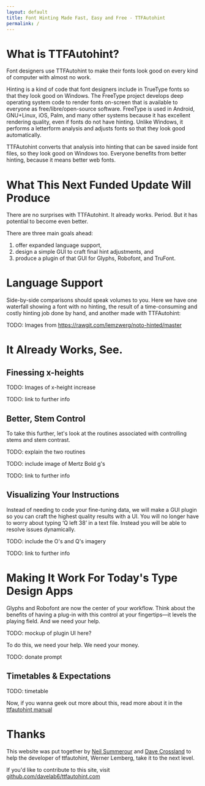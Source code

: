 ```yaml
---
layout: default
title: Font Hinting Made Fast, Easy and Free - TTFAutohint
permalink: /
---
```


# What is TTFAutohint?

Font designers use TTFAutohint to make their fonts look good on every kind of computer with almost no work.

Hinting is a kind of code that font designers include in TrueType fonts so that they look good on Windows. 
The FreeType project develops deep operating system code to render fonts on-screen that is available to everyone as free/libre/open-source software.
FreeType is used in Android, GNU+Linux, iOS, Palm, and many other systems because it has excellent rendering quality, even if fonts do not have hinting. 
Unlike Windows, it performs a letterform analysis and adjusts fonts so that they look good automatically. 

TTFAutohint converts that analysis into hinting that can be saved inside font files, so they look good on Windows too.
Everyone benefits from better hinting, because it means better web fonts. 

# What This Next Funded Update Will Produce

There are no surprises with TTFAutohint. 
It already works. 
Period. 
But it has potential to become even better.

There are three main goals ahead: 

1. offer expanded language support,
2. design a simple GUI to craft final hint adjustments, and
3. produce a plugin of that GUI for Glyphs, Robofont, and TruFont.

# Language Support

Side-by-side comparisons should speak volumes to you. 
Here we have one waterfall showing a font with no hinting, the result of a time-consuming and costly hinting job done by hand, and another made with TTFAutohint:

TODO: Images from https://rawgit.com/lemzwerg/noto-hinted/master

# It Already Works, See.

## Finessing x-heights

TODO: Images of x-height increase

TODO: link to further info

## Better, Stem Control

To take this further, let's look at the routines associated with controlling stems and stem contrast. 

TODO: explain the two routines

TODO: include image of Mertz Bold g's

TODO: link to further info

## Visualizing Your Instructions

Instead of needing to code your fine-tuning data, we will make a GUI plugin so you can craft the highest quality results with a UI. 
You will no longer have to worry about typing ‘Q left 38’ in a text file. 
Instead you will be able to resolve issues dynamically.

TODO: include the O's and Q's imagery

TODO: link to further info

# Making It Work For Today's Type Design Apps

Glyphs and Robofont are now the center of your workflow. 
Think about the benefits of having a plug-in with this control at your fingertips—it levels the playing field. 
And we need your help.

TODO: mockup of plugin UI here?

To do this, we need your help. We need your money.

TODO: donate prompt

## Timetables & Expectations

TODO: timetable

Now, if you wanna geek out more about this, read more about it in the [ttfautohint manual](http://freetype.org/ttfautohint/doc/ttfautohint.html)

# Thanks

This website was put together by [Neil Summerour](http://positype.com) and [Dave Crossland](http://craftingtype.com) to help the developer of ttfautohint, Werner Lemberg, take it to the next level. 

If you'd like to contribute to this site, visit [github.com/davelab6/ttfautohint.com](https://github.com/davelab6/ttfautohint.com)
